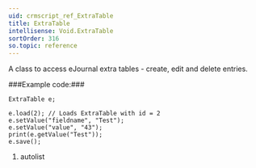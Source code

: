 ```yaml
---
uid: crmscript_ref_ExtraTable
title: ExtraTable
intellisense: Void.ExtraTable
sortOrder: 316
so.topic: reference
---
```


A class to access eJournal extra tables - create, edit and delete entries.



###Example code:###


    ExtraTable e;
    
    e.load(2); // Loads ExtraTable with id = 2
    e.setValue("fieldname", "Test");
    e.setValue("value", "43");
    print(e.getValue("Test"));
    e.save();




1. autolist

